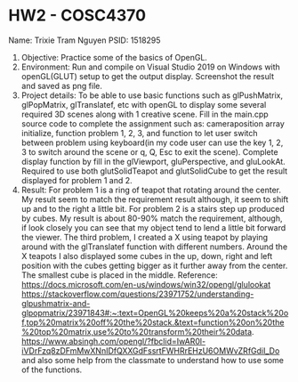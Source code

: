 # HW2 - COSC4370
Name: Trixie Tram Nguyen PSID: 1518295

1. Objective: Practice some of the basics of OpenGL.
2. Environment: Run and compile on Visual Studio 2019 on Windows with openGL(GLUT) setup to get the output display. Screenshot the result and saved as png file.
3. Project details: To be able to use basic functions such as glPushMatrix, glPopMatrix, glTranslatef, etc with openGL to display some several required 3D scenes along with 1 creative scene. Fill in the main.cpp source code to complete the assignment such as: cameraposition array initialize, function problem 1, 2, 3, and function to let user switch between problem using keyboard(in my code user can use the key 1, 2, 3 to switch around the scene or q, Q, Esc to exit the scene). Complete display function by fill in the glViewport, gluPerspective, and gluLookAt. Required to use both glutSolidTeapot and glutSolidCube to get the result displayed for problem 1 and 2. 
4. Result: For problem 1 is a ring of teapot that rotating around the center. My result seem to match the requirement result although, it seem to shift up and to the right a little bit. For problem 2 is a stairs step up produced by cubes. My result is about 80-90% match the requirement, although, if look closely you can see that my object tend to lend a little bit forward the viewer. The third problem, I created a X using teapot by playing around with the glTranslatef function with different numbers. Around the X teapots I also displayed some cubes in the up, down, right and left position with the cubes getting bigger as it further away from the center. The smallest cube is placed in the middle.
Reference: https://docs.microsoft.com/en-us/windows/win32/opengl/glulookat
https://stackoverflow.com/questions/23971752/understanding-glpushmatrix-and-glpopmatrix/23971843#:~:text=OpenGL%20keeps%20a%20stack%20of,top%20matrix%20off%20the%20stack.&text=function%20on%20the%20top%20matrix,use%20to%20transform%20their%20data.
https://www.absingh.com/opengl/?fbclid=IwAR0l-iVDrFzq8zDFmMwXNnIDfQXXGdFssrtFWHRrEHzU6OMWvZRfGdiI_Do
and also some help from the classmate to understand how to use some of the functions.
